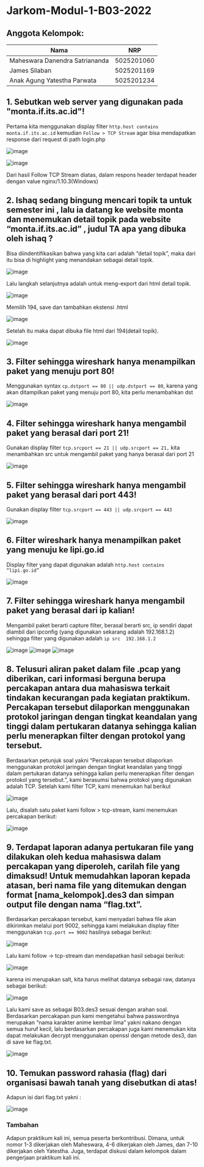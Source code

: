 # Jarkom-Modul-1-B03-2022

## Anggota Kelompok:
|Nama     |NRP    |
|----------|-------|
|Maheswara Danendra Satriananda| 5025201060 |
|James Silaban    | 5025201169 |
|Anak Agung Yatestha Parwata | 5025201234 |

## 1. Sebutkan web server yang digunakan pada "monta.if.its.ac.id"! 

Pertama kita menggunakan display filter `http.host contains monta.if.its.ac.id` kemudian `Follow > TCP Stream` agar bisa mendapatkan response dari request di path login.php

![image](https://user-images.githubusercontent.com/78299006/192095794-69fd7ff0-ae6d-4d4f-95c9-f56b24d3c739.png)

![image](https://user-images.githubusercontent.com/78299006/192095821-a1b529f6-c665-4a87-a24e-5e01726a8dd0.png)

Dari hasil Follow TCP Stream diatas, dalam respons header terdapat header dengan value nginx/1.10.3(Windows)


## 2. Ishaq sedang bingung mencari topik ta untuk semester ini , lalu ia datang ke website monta dan menemukan detail topik pada website “monta.if.its.ac.id” , judul TA apa yang dibuka oleh ishaq ?
Bisa diindentifikasikan bahwa yang kita cari adalah “detail topik”, maka dari itu bisa di highlight yang menandakan sebagai detail topik.

![image](https://user-images.githubusercontent.com/78299006/192095877-b3d96ff1-274d-4175-b1f5-0faf794781c0.png)

Lalu langkah selanjutnya adalah untuk meng-export dari html detail topik.

![image](https://user-images.githubusercontent.com/78299006/192095918-247421f2-8e12-494a-a466-d01fd8e3d0aa.png)

Memilih 194, save dan tambahkan ekstensi .html

![image](https://user-images.githubusercontent.com/78299006/192095932-4071ed44-df4f-479f-90bc-3a9cedbf8e11.png)

Setelah itu maka dapat dibuka file html dari 194(detail topik).

![image](https://user-images.githubusercontent.com/78299006/192095941-bcbbc883-f808-4fbf-a58b-674043df8998.png)



## 3. Filter sehingga wireshark hanya menampilkan paket yang menuju port 80! 
Menggunakan syntax `cp.dstport == 80 || udp.dstport == 80`,
karena yang akan ditampilkan paket yang menuju port 80, kita perlu menambahkan dst

![image](https://user-images.githubusercontent.com/78299006/192095964-b50797bf-b818-4428-8105-8da0233b5372.png)



## 4. Filter sehingga wireshark hanya mengambil paket yang berasal dari port 21!

Gunakan display filter `tcp.srcport == 21 || udp.srcport == 21,`
kita menambahkan src untuk mengambil paket yang hanya berasal dari port 21

![image](https://user-images.githubusercontent.com/78299006/192094223-f0bd4b90-f3d4-4081-93b4-ac621b74085e.png)


## 5. Filter sehingga wireshark hanya mengambil paket yang berasal dari port 443!
Gunakan display filter `tcp.srcport == 443 || udp.srcport == 443`

![image](https://user-images.githubusercontent.com/78299006/192094310-d7cff90d-1227-4252-b906-08953419587a.png)


## 6. Filter wireshark hanya menampilkan paket yang menuju ke lipi.go.id
Display filter yang dapat digunakan adalah `http.host contains “lipi.go.id”`

![image](https://user-images.githubusercontent.com/78299006/192094580-aecde413-1121-402d-aab5-e4ed7b0aa98e.png)


## 7. Filter sehingga wireshark hanya mengambil paket yang berasal dari ip kalian!
Mengambil paket berarti capture filter, berasal berarti src, ip sendiri dapat diambil dari ipconfig (yang digunakan sekarang adalah 192.168.1.2) sehingga filter yang digunakan adalah `ip src  192.168.1.2`

![image](https://user-images.githubusercontent.com/78299006/192094751-7c3e7e13-ebe9-4501-9218-1fed70d52a7a.png)
![image](https://user-images.githubusercontent.com/78299006/192094806-5a0845d5-4bac-4b9b-9dc0-51d5bc07b5d0.png)
![image](https://user-images.githubusercontent.com/78299006/192094849-a86328d2-36c9-481e-90f6-a03b0a595e97.png)


## 8. Telusuri aliran paket dalam file .pcap yang diberikan, cari informasi berguna berupa percakapan antara dua mahasiswa terkait tindakan kecurangan pada kegiatan praktikum. Percakapan tersebut dilaporkan menggunakan protokol jaringan dengan tingkat keandalan yang tinggi dalam pertukaran datanya sehingga kalian perlu menerapkan filter dengan protokol yang tersebut.
Berdasarkan petunjuk soal yakni “Percakapan tersebut dilaporkan menggunakan protokol jaringan dengan tingkat keandalan yang tinggi dalam pertukaran datanya sehingga kalian perlu menerapkan filter dengan protokol yang tersebut.”, kami berasumsi bahwa protokol yang digunakan adalah TCP. Setelah kami filter TCP, kami menemukan hal berikut

![image](https://user-images.githubusercontent.com/78299006/192094937-67ae3156-d27c-4e99-abfe-163ed0dbe3c1.png)

Lalu, disalah satu paket kami follow > tcp-stream, kami menemukan percakapan berikut:

![image](https://user-images.githubusercontent.com/78299006/192094972-215f2f0b-153d-431f-8528-fac3f13a751d.png)


## 9. Terdapat laporan adanya pertukaran file yang dilakukan oleh kedua mahasiswa dalam percakapan yang diperoleh, carilah file yang dimaksud! Untuk memudahkan laporan kepada atasan, beri nama file yang ditemukan dengan format [nama_kelompok].des3 dan simpan output file dengan nama “flag.txt”.

Berdasarkan percakapan tersebut, kami menyadari bahwa file akan dikirimkan melalui port 9002, sehingga kami melakukan display filter menggunakan `tcp.port == 9002` hasilnya sebagai berikut:

![image](https://user-images.githubusercontent.com/78299006/192095022-982c659e-521d-4d9e-860c-df0dfe304275.png)

Lalu kami follow -> tcp-stream dan mendapatkan hasil sebagai berikut:

![image](https://user-images.githubusercontent.com/78299006/192095057-b5539f6a-9d13-45f1-b3fd-15cb3c263383.png)

karena ini merupakan salt, kita harus melihat datanya sebagai raw, datanya sebagai berikut:

![image](https://user-images.githubusercontent.com/78299006/192095076-3d7f9d67-64fa-4f5b-ac1e-f33f7717dc54.png)

Lalu kami save as sebagai B03.des3 sesuai dengan arahan soal. Berdasarkan percakapan pun kami mengetahui bahwa passwordnya merupakan “nama karakter anime kembar lima” yakni nakano dengan semua huruf kecil, lalu berdasarkan percakapan juga kami menemukan kita dapat melakukan decrypt menggunakan openssl dengan metode des3, dan di save ke flag.txt.

![image](https://user-images.githubusercontent.com/78299006/192095484-d046b80d-dac4-4209-8274-3366170a1f3e.png)


## 10. Temukan password rahasia (flag) dari organisasi bawah tanah yang disebutkan di atas!

Adapun isi dari flag.txt yakni :

![image](https://user-images.githubusercontent.com/78299006/192095509-b815e7c2-6bc7-4e19-9e13-ca140d16d6ec.png)

### Tambahan
Adapun praktikum kali ini, semua peserta berkontribusi. Dimana, untuk nomor 1-3 dikerjakan oleh Maheswara, 4-6 dikerjakan oleh James, dan 7-10 dikerjakan oleh Yatestha. Juga, terdapat diskusi dalam kelompok dalam pengerjaan praktikum kali ini.
